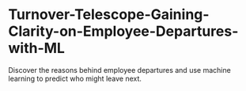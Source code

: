 # Turnover-Telescope-Gaining-Clarity-on-Employee-Departures-with-ML
Discover the reasons behind employee departures and use machine learning to predict who might leave next.
